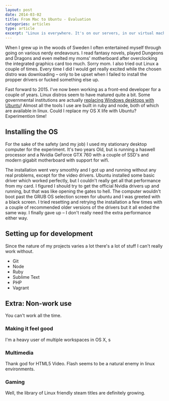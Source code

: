 ```yaml
---
layout: post
date: 2014-03-02
title: From Mac to Ubuntu - Evaluation
categories: articles
type: article
excerpt: "Linux is everywhere. It's on our servers, in our virtual machines and on our game consoles. I set out into a journey to see if I could replace OS X with a new version of Ubuntu and still work as a front-end developer effectively. Spoiler: It's almost possible."
---
```


When I grew up in the woods of Sweden I often entertained myself through going on various nerdy endeavours. I read fantasy novels, played Dungeons and Dragons and even melted my moms' motherboard after overclocking the integrated graphics card too much. Sorry mom. I also tried out Linux a couple of times. Every time I did I would get really excited while the chosen distro was downloading – only to be upset when I failed to install the propper drivers or fucked something else up. 

Fast forward to 2015. I've now been working as a front-end developer for a couple of years. Linux distros seem to have matured quite a bit. Some governmental institutions are actually [replacing Windows desktops with Ubuntu](http://www.linuxinsider.com/rsstory/74715.html)! Almost all the tools I use are built in ruby and node, both of which are available in linux. Could I replace my OS X life with Ubuntu? Experimention time!

## Installing the OS
For the sake of the safety (and my job) I used my stationary desktop computer for the experiment. It's two years Old, but is running a haswell processor and a Nvidia GeForce GTX 760 with a couple of SSD's and modern gigabit motherboard with support for wifi.

The installation went very smoothly and I got up and running without any real problems, except for the video drivers. Ubuntu installed some basic driver which worked perfectly, but I couldn't really get all that performance from my card. I figured I should try to get the official Nvidia drivers up and running, but that was like opening the gates to hell. The computer wouldn't boot past the GRUB OS selection screen for ubuntu and I was greeted with a black screen. I tried resetting and retrying the installation a few times with a couple of recommended older versions of the drivers but it all ended the same way. I finally gave up – I don't really need the extra performance either way.

## Setting up for development
Since the nature of my projects varies a lot there's a lot of stuff I can't really work without. 

* Git
* Node
* Ruby
* Sublime Text
* PHP
* Vagrant

## 

## Extra: Non-work use
You can't work all the time.

### Making it feel good
I'm a heavy user of multiple workspaces in OS X, s

### Multimedia
Thank god for HTML5 Video. Flash seems to be a natural enemy in linux environments.

### Gaming
Well, the library of Linux friendly steam titles are definitely growing.